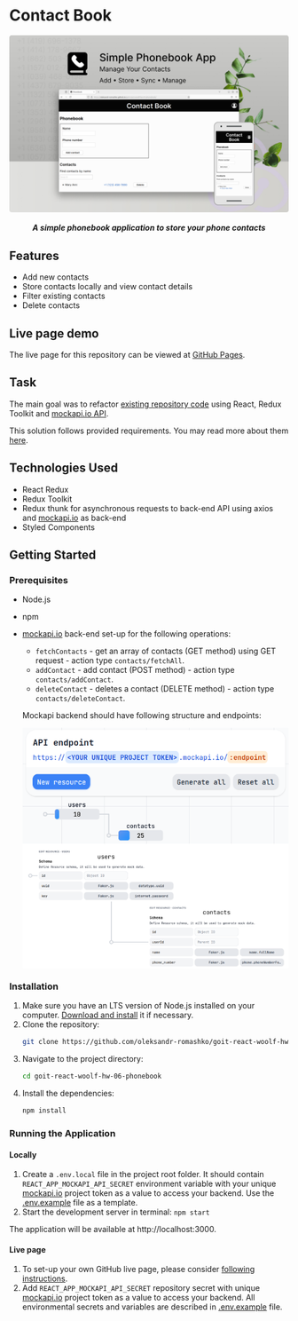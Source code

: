# Contact Book

<p align="center">
  <img align="center" src="./assets/application-preview.jpg" width="600" title="Application interface" alt="application interface preview">
</p>

<h5 align="center">
  A simple phonebook application to store your phone contacts
</h5>


## Features

- Add new contacts
- Store contacts locally and view contact details
- Filter existing contacts
- Delete contacts

## Live page demo

The live page for this repository can be viewed at [GitHub Pages](https://oleksandr-romashko.github.io/goit-react-woolf-hw-06-phonebook/).

## Task

The main goal was to refactor [existing repository code](https://github.com/oleksandr-romashko/goit-react-woolf-hw-06-phonebook) using React, Redux Toolkit and [mockapi.io API](https://mockapi.io/).

This solution follows provided requirements. You may read more about them [here](./assets/task/README.en.md).

## Technologies Used

- React Redux
- Redux Toolkit
- Redux thunk for asynchronous requests to back-end API using axios and [mockapi.io](https://mockapi.io/) as back-end
- Styled Components

## Getting Started

### Prerequisites

- Node.js
- npm
- [mockapi.io](https://mockapi.io/) back-end set-up for the following operations:
  - `fetchContacts` - get an array of contacts (GET method) using GET request - action type `contacts/fetchAll`.
  - `addContact` - add contact (POST method) - action type `contacts/addContact`.
  - `deleteContact` - deletes a contact (DELETE method) - action type `contacts/deleteContact`.
  
  Mockapi backend should have following structure and endpoints:
  <p align="center">
    <img align="center" src="./assets/mockapi-structure.png" width="480" title="Application interface" alt="application interface preview">
  </p>



### Installation

1. Make sure you have an LTS version of Node.js installed on your computer. [Download and install](https://nodejs.org/en/) it if necessary.
2. Clone the repository:
    ```sh
    git clone https://github.com/oleksandr-romashko/goit-react-woolf-hw-06-phonebook.git
    ```
3. Navigate to the project directory:
    ```sh
    cd goit-react-woolf-hw-06-phonebook
    ```
4. Install the dependencies:
    ```sh
    npm install
    ```

### Running the Application

#### Locally

1. Create a `.env.local` file in the project root folder. It should contain `REACT_APP_MOCKAPI_API_SECRET` environment variable with your unique [mockapi.io](https://github.com/mockapi-io/docs/wiki/Quick-start-guide) project token as a value to access your backend. Use the [.env.example](.env.example) file as a template.
2. Start the development server in terminal: `npm start`

The application will be available at http://localhost:3000.

#### Live page

1. To set-up your own GitHub live page, please consider [following instructions](./assets/teplate-repository-usage/README.en.md).
2. Add `REACT_APP_MOCKAPI_API_SECRET` repository secret with unique [mockapi.io](https://github.com/mockapi-io/docs/wiki/Quick-start-guide) project token as a value to access your backend. All environmental secrets and variables are described in [.env.example](.env.example) file.
